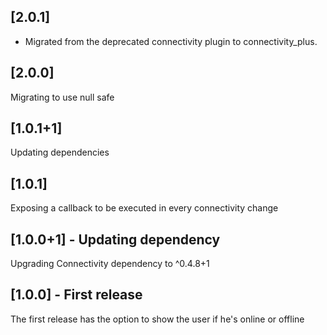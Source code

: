 ## [2.0.1]

- Migrated from the deprecated connectivity plugin to connectivity_plus.

## [2.0.0]

Migrating to use null safe


## [1.0.1+1]

Updating dependencies

## [1.0.1]

Exposing a callback to be executed in every connectivity change

## [1.0.0+1] - Updating dependency

Upgrading Connectivity dependency to ^0.4.8+1

## [1.0.0] - First release

The first release has the option to show the user if he's online or offline 
